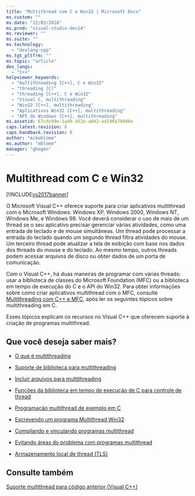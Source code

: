 ```yaml
---
title: "Multithread com C e Win32 | Microsoft Docs"
ms.custom: ""
ms.date: "12/03/2016"
ms.prod: "visual-studio-dev14"
ms.reviewer: ""
ms.suite: ""
ms.technology: 
  - "devlang-cpp"
ms.tgt_pltfrm: ""
ms.topic: "article"
dev_langs: 
  - "C++"
helpviewer_keywords: 
  - "multithreading [C++], C e Win32"
  - "threading [C]"
  - "threading [C++], C e Win32"
  - "Visual C, multithreading"
  - "Win32 [C++], multithreading"
  - "Aplicativos Win32 [C++], multithreading"
  - "API do Windows [C++], multithreading"
ms.assetid: 67cdc99e-1ad9-452b-a042-ed246b70040e
caps.latest.revision: 8
caps.handback.revision: 8
author: "mikeblome"
ms.author: "mblome"
manager: "ghogen"
---
```

# Multithread com C e Win32
[!INCLUDE[vs2017banner](../assembler/inline/includes/vs2017banner.md)]

O Microsoft Visual C\+\+ oferece suporte para criar aplicativos multithread com o Microsoft Windows: Windows XP, Windows 2000, Windows NT, Windows Me, e Windows 98.  Você deverá considerar o uso de mais de um thread se o seu aplicativo precisar gerenciar várias atividades, como uma entrada de teclado e de mouse simultâneas.  Um thread pode processar a entrada do teclado quando um segundo thread filtra atividades do mouse.  Um terceiro thread pode atualizar a tela de exibição com base nos dados dos threads do mouse e do teclado.  Ao mesmo tempo, outros threads podem acessar arquivos de disco ou obter dados de um porta de comunicação.  
  
 Com o Visual C\+\+, há duas maneiras de programar com várias threads: usar a biblioteca de classes do Microsoft Foundation \(MFC\) ou a biblioteca em tempo de execução do C e o API do Win32.  Para obter informações sobre como criar aplicativos multithread com o MFC, consulte [Multithreading com C\+\+ e MFC](../parallel/multithreading-with-cpp-and-mfc.md), após ler os seguintes tópicos sobre multithreading em C.  
  
 Esses tópicos explicam os recursos no Visual C\+\+ que oferecem suporte à criação de programas multithread.  
  
## Que você deseja saber mais?  
  
-   [O que é multithreading](../parallel/multithread-programs.md)  
  
-   [Suporte de biblioteca para multithreading](../parallel/library-support-for-multithreading.md)  
  
-   [Incluir arquivos para multithreading](../parallel/include-files-for-multithreading.md)  
  
-   [Funções da biblioteca em tempo de execução de C para controle de thread](../parallel/c-run-time-library-functions-for-thread-control.md)  
  
-   [Programação multithread de exemplo em C](../parallel/sample-multithread-c-program.md)  
  
-   [Escrevendo um programa Multithread Win32](../Topic/Writing%20a%20Multithreaded%20Win32%20Program.md)  
  
-   [Compilando e vinculando programas multithread](../parallel/compiling-and-linking-multithread-programs.md)  
  
-   [Evitando áreas do problema com programas multithread](../Topic/Avoiding%20Problem%20Areas%20with%20Multithread%20Programs.md)  
  
-   [Armazenamento local de thread \(TLS\)](../parallel/thread-local-storage-tls.md)  
  
## Consulte também  
 [Suporte multithread para código anterior \(Visual C\+\+\)](../parallel/multithreading-support-for-older-code-visual-cpp.md)